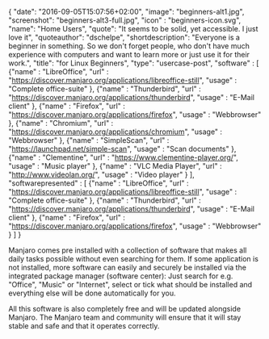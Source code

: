{
  "date": "2016-09-05T15:07:56+02:00",
  "image": "beginners-alt1.jpg",
  "screenshot": "beginners-alt3-full.jpg",
  "icon" : "beginners-icon.svg",
  "name": "Home Users",
  "quote": "It seems to be solid, yet accessible. I just love it",
  "quoteauthor": "dschelpe",
  "shortdescription": "Everyone is a beginner in something. So we don't forget people, who don't have much experience with computers and want to learn more or just use it for their work.",
  "title": "for Linux Beginners",
  "type": "usercase-post",
  "software" : [
  {"name" : "LibreOffice", "url" : "https://discover.manjaro.org/applications/libreoffice-still", "usage" : "Complete office-suite" },
  {"name" : "Thunderbird", "url" : "https://discover.manjaro.org/applications/thunderbird", "usage" : "E-Mail client" },
  {"name" : "Firefox", "url" : "https://discover.manjaro.org/applications/firefox", "usage" : "Webbrowser" },
  {"name" : "Chromium", "url" : "https://discover.manjaro.org/applications/chromium", "usage" : "Webbrowser" },
  {"name" : "SimpleScan", "url" : "https://launchpad.net/simple-scan", "usage" : "Scan documents" },
  {"name" : "Clementine", "url" : "https://www.clementine-player.org/", "usage" : "Music player" },
  {"name" : "VLC Media Player", "url" : "http://www.videolan.org/", "usage" : "Video player" }
  ],
  "softwarepresented" : [
  {"name" : "LibreOffice", "url" : "https://discover.manjaro.org/applications/libreoffice-still", "usage" : "Complete office-suite" },
  {"name" : "Thunderbird", "url" : "https://discover.manjaro.org/applications/thunderbird", "usage" : "E-Mail client" },
  {"name" : "Firefox", "url" : "https://discover.manjaro.org/applications/firefox", "usage" : "Webbrowser" }
  ]
}

Manjaro comes pre installed with a collection of software that makes all daily tasks possible without even searching for them. If some application is not installed, more software can easily and securely be installed via the integrated package manager (software center): Just search for e.g. "Office", "Music" or "Internet", select or tick what should be installed and everything else will be done automatically for you.

All this software is also completely free and will be updated alongside Manjaro. The Manjaro team and community will ensure that it will stay stable and safe and that it operates correctly.
